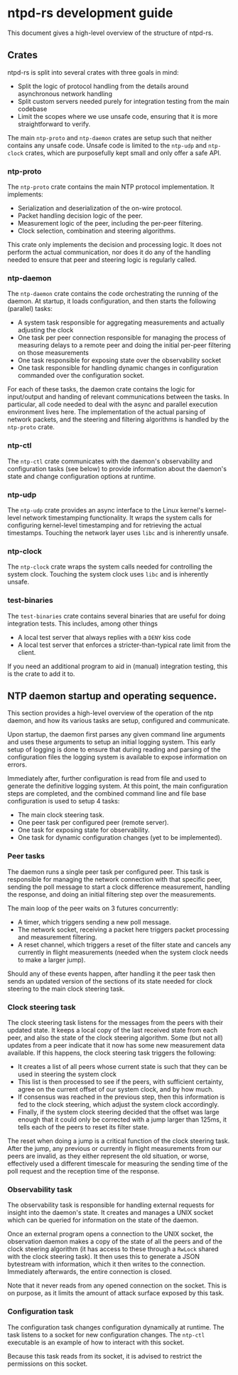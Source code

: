 # ntpd-rs development guide

This document gives a high-level overview of the structure of ntpd-rs.

## Crates

ntpd-rs is split into several crates with three goals in mind:

 - Split the logic of protocol handling from the details around asynchronous network handling
 - Split custom servers needed purely for integration testing from the main codebase
 - Limit the scopes where we use unsafe code, ensuring that it is more straightforward to verify.

The main `ntp-proto` and `ntp-daemon` crates are setup such that neither contains any unsafe code. Unsafe code is limited to the `ntp-udp` and `ntp-clock` crates, which are purposefully kept small and only offer a safe API.

### ntp-proto

The `ntp-proto` crate contains the main NTP protocol implementation. It implements:
 - Serialization and deserialization of the on-wire protocol.
 - Packet handling decision logic of the peer.
 - Measurement logic of the peer, including the per-peer filtering.
 - Clock selection, combination and steering algorithms.

This crate only implements the decision and processing logic. It does not perform the actual communication, nor does it do any of the handling needed to ensure that peer and steering logic is regularly called.

### ntp-daemon

The `ntp-daemon` crate contains the code orchestrating the running of the daemon. At startup, it loads configuration, and then starts the following (parallel) tasks:
 - A system task responsible for aggregating measurements and actually adjusting the clock
 - One task per peer connection responsible for managing the process of measuring delays to a remote peer and doing the initial per-peer filtering on those measurements
 - One task responsible for exposing state over the observability socket
 - One task responsible for handling dynamic changes in configuration commanded over the configuration socket.

For each of these tasks, the daemon crate contains the logic for input/output and handing of relevant communications between the tasks. In particular, all code needed to deal with the async and parallel execution environment lives here. The implementation of the actual parsing of network packets, and the steering and filtering algorithms is handled by the `ntp-proto` crate.

### ntp-ctl

The `ntp-ctl` crate communicates with the daemon's observability and configuration tasks (see below) to provide information about the daemon's state and change configuration options at runtime.

### ntp-udp

The `ntp-udp` crate provides an async interface to the Linux kernel's kernel-level network timestamping functionality. It wraps the system calls for configuring kernel-level timestamping and for retrieving the actual timestamps. Touching the network layer uses `libc` and is inherently unsafe.

### ntp-clock

The `ntp-clock` crate wraps the system calls needed for controlling the system clock. Touching the system clock uses `libc` and is inherently unsafe.

### test-binaries

The `test-binaries` crate contains several binaries that are useful for doing integration tests. This includes, among other things
 - A local test server that always replies with a `DENY` kiss code
 - A local test server that enforces a stricter-than-typical rate limit from the client.

If you need an additional program to aid in (manual) integration testing, this is the crate to add it to.

## NTP daemon startup and operating sequence.

This section provides a high-level overview of the operation of the ntp daemon, and how its various tasks are setup, configured and communicate.

Upon startup, the daemon first parses any given command line arguments and uses these arguments to setup an initial logging system. This early setup of logging is done to ensure that during reading and parsing of the configuration files the logging system is available to expose information on errors.

Immediately after, further configuration is read from file and used to generate the definitive logging system. At this point, the main configuration steps are completed, and the combined command line and file base configuration is used to setup 4 tasks:
 - The main clock steering task.
 - One peer task per configured peer (remote server).
 - One task for exposing state for observability.
 - One task for dynamic configuration changes (yet to be implemented).

### Peer tasks

The daemon runs a single peer task per configured peer. This task is responsible for managing the network connection with that specific peer, sending the poll message to start a clock difference measurement, handling the response, and doing an initial filtering step over the measurements.

The main loop of the peer waits on 3 futures concurrently:
 - A timer, which triggers sending a new poll message.
 - The network socket, receiving a packet here triggers packet processing and measurement filtering.
 - A reset channel, which triggers a reset of the filter state and cancels any currently in flight measurements (needed when the system clock needs to make a larger jump).

Should any of these events happen, after handling it the peer task then sends an updated version of the sections of its state needed for clock steering to the main clock steering task.

### Clock steering task

The clock steering task listens for the messages from the peers with their updated state. It keeps a local copy of the last received state from each peer, and also the state of the clock steering algorithm. Some (but not all) updates from a peer indicate that it now has some new measurement data available. If this happens, the clock steering task triggers the following:
 - It creates a list of all peers whose current state is such that they can be used in steering the system clock
 - This list is then processed to see if the peers, with sufficient certainty, agree on the current offset of our system clock, and by how much.
 - If consensus was reached in the previous step, then this information is fed to the clock steering, which adjust the system clock accordingly.
 - Finally, if the system clock steering decided that the offset was large enough that it could only be corrected with a jump larger than 125ms, it tells each of the peers to reset its filter state.

The reset when doing a jump is a critical function of the clock steering task. After the jump, any previous or currently in flight measurements from our peers are invalid, as they either represent the old situation, or worse, effectively used a different timescale for measuring the sending time of the poll request and the reception time of the response.

### Observability task

The observability task is responsible for handling external requests for insight into the daemon's state. It creates and manages a UNIX socket which can be queried for information on the state of the daemon.

Once an external program opens a connection to the UNIX socket, the observation daemon makes a copy of the state of all the peers and of the clock steering algorithm (it has access to these through a `RwLock` shared with the clock steering task). It then uses this to generate a JSON bytestream with information, which it then writes to the connection. Immediately afterwards, the entire connection is closed.

Note that it never reads from any opened connection on the socket. This is on purpose, as it limits the amount of attack surface exposed by this task.

### Configuration task

The configuration task changes configuration dynamically at runtime. The task listens to a socket
for new configuration changes. The `ntp-ctl` executable is an example of how to interact with
this socket.

Because this task reads from its socket, it is advised to restrict the permissions on this socket.
